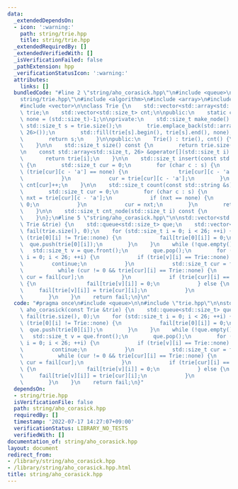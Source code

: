 ```yaml
---
data:
  _extendedDependsOn:
  - icon: ':warning:'
    path: string/trie.hpp
    title: string/trie.hpp
  _extendedRequiredBy: []
  _extendedVerifiedWith: []
  _isVerificationFailed: false
  _pathExtension: hpp
  _verificationStatusIcon: ':warning:'
  attributes:
    links: []
  bundledCode: "#line 2 \"string/aho_corasick.hpp\"\n#include <queue>\n\n#line 2 \"\
    string/trie.hpp\"\n#include <algorithm>\n#include <array>\n#include <string>\n\
    #include <vector>\n\nclass Trie {\n    std::vector<std::array<std::size_t, 26>>\
    \ trie;\n    std::vector<std::size_t> cnt;\n\npublic:\n    static constexpr std::size_t\
    \ none = (std::size_t)-1;\n\nprivate:\n    std::size_t make_node() {\n       \
    \ std::size_t s = trie.size();\n        trie.emplace_back(std::array<std::size_t,\
    \ 26>());\n        std::fill(trie[s].begin(), trie[s].end(), none);\n        cnt.push_back(0);\n\
    \        return s;\n    }\n\npublic:\n    Trie() : trie(), cnt() {\n        make_node();\n\
    \    }\n\n    std::size_t size() const {\n        return trie.size();\n    }\n\
    \n    const std::array<std::size_t, 26> &operator[](std::size_t i) const {\n \
    \       return trie[i];\n    }\n\n    std::size_t insert(const std::string &s)\
    \ {\n        std::size_t cur = 0;\n        for (char c : s) {\n            if\
    \ (trie[cur][c - 'a'] == none) {\n                trie[cur][c - 'a'] = make_node();\n\
    \            }\n            cur = trie[cur][c - 'a'];\n        }\n        return\
    \ cnt[cur]++;\n    }\n\n    std::size_t count(const std::string &s) const {\n\
    \        std::size_t cur = 0;\n        for (char c : s) {\n            std::size_t\
    \ nxt = trie[cur][c - 'a'];\n            if (nxt == none) {\n                return\
    \ 0;\n            }\n            cur = nxt;\n        }\n        return cnt[cur];\n\
    \    }\n\n    std::size_t cnt_node(std::size_t i) const {\n        return cnt[i];\n\
    \    }\n};\n#line 5 \"string/aho_corasick.hpp\"\n\nstd::vector<std::size_t> aho_corasick(const\
    \ Trie &trie) {\n    std::queue<std::size_t> que;\n    std::vector<std::size_t>\
    \ fail(trie.size(), 0);\n    for (std::size_t i = 0; i < 26; ++i) {\n        if\
    \ (trie[0][i] != Trie::none) {\n            fail[trie[0][i]] = 0;\n          \
    \  que.push(trie[0][i]);\n        }\n    }\n    while (!que.empty()) {\n     \
    \   std::size_t v = que.front();\n        que.pop();\n        for (std::size_t\
    \ i = 0; i < 26; ++i) {\n            if (trie[v][i] == Trie::none) {\n       \
    \         continue;\n            }\n            std::size_t cur = fail[v];\n \
    \           while (cur != 0 && trie[cur][i] == Trie::none) {\n               \
    \ cur = fail[cur];\n            }\n            if (trie[cur][i] == Trie::none)\
    \ {\n                fail[trie[v][i]] = 0;\n            } else {\n           \
    \     fail[trie[v][i]] = trie[cur][i];\n            }\n            que.push(trie[v][i]);\n\
    \        }\n    }\n    return fail;\n}\n"
  code: "#pragma once\n#include <queue>\n\n#include \"trie.hpp\"\n\nstd::vector<std::size_t>\
    \ aho_corasick(const Trie &trie) {\n    std::queue<std::size_t> que;\n    std::vector<std::size_t>\
    \ fail(trie.size(), 0);\n    for (std::size_t i = 0; i < 26; ++i) {\n        if\
    \ (trie[0][i] != Trie::none) {\n            fail[trie[0][i]] = 0;\n          \
    \  que.push(trie[0][i]);\n        }\n    }\n    while (!que.empty()) {\n     \
    \   std::size_t v = que.front();\n        que.pop();\n        for (std::size_t\
    \ i = 0; i < 26; ++i) {\n            if (trie[v][i] == Trie::none) {\n       \
    \         continue;\n            }\n            std::size_t cur = fail[v];\n \
    \           while (cur != 0 && trie[cur][i] == Trie::none) {\n               \
    \ cur = fail[cur];\n            }\n            if (trie[cur][i] == Trie::none)\
    \ {\n                fail[trie[v][i]] = 0;\n            } else {\n           \
    \     fail[trie[v][i]] = trie[cur][i];\n            }\n            que.push(trie[v][i]);\n\
    \        }\n    }\n    return fail;\n}"
  dependsOn:
  - string/trie.hpp
  isVerificationFile: false
  path: string/aho_corasick.hpp
  requiredBy: []
  timestamp: '2022-07-17 14:27:07+09:00'
  verificationStatus: LIBRARY_NO_TESTS
  verifiedWith: []
documentation_of: string/aho_corasick.hpp
layout: document
redirect_from:
- /library/string/aho_corasick.hpp
- /library/string/aho_corasick.hpp.html
title: string/aho_corasick.hpp
---
```

